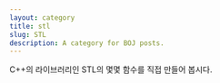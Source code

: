 ```yaml
---
layout: category
title: stl
slug: STL
description: A category for BOJ posts.
---
```

C++의 라이브러리인 STL의 몇몇 함수를 직접 만들어 봅시다.